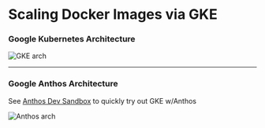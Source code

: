 # Scaling Docker Images via GKE

### Google Kubernetes Architecture  
![GKE arch](https://github.com/lynnlangit/gcp-essentials/blob/master/7_sample_data/images/gke-arch.png)

---

### Google Anthos Architecture

See [Anthos Dev Sandbox](https://anthos-sandbox.dev/) to quickly try out GKE w/Anthos  

![Anthos arch](https://github.com/lynnlangit/gcp-essentials/blob/master/7_sample_data/images/anthos-arch.png)
